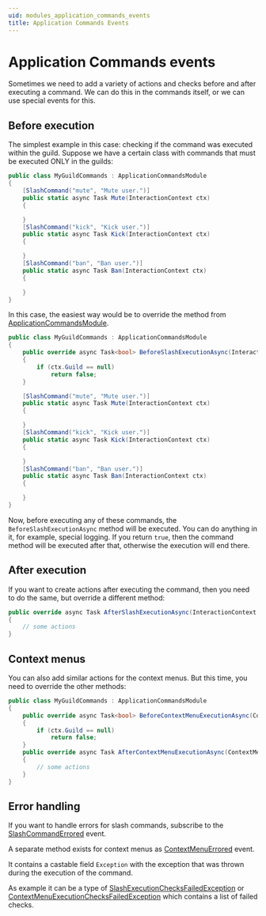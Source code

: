 ```yaml
---
uid: modules_application_commands_events
title: Application Commands Events
---
```


# Application Commands events
Sometimes we need to add a variety of actions and checks before and after executing a command.
We can do this in the commands itself, or we can use special events for this.

## Before execution

The simplest example in this case: checking if the command was executed within the guild.
Suppose we have a certain class with commands that must be executed ONLY in the guilds:

```cs
public class MyGuildCommands : ApplicationCommandsModule
{
    [SlashCommand("mute", "Mute user.")]
    public static async Task Mute(InteractionContext ctx)
    {

    }
    [SlashCommand("kick", "Kick user.")]
    public static async Task Kick(InteractionContext ctx)
    {

    }
    [SlashCommand("ban", "Ban user.")]
    public static async Task Ban(InteractionContext ctx)
    {

    }
}
```

In this case, the easiest way would be to override the method from [ApplicationCommandsModule](xref:DisCatSharp.ApplicationCommands.ApplicationCommandsModule).

```cs
public class MyGuildCommands : ApplicationCommandsModule
{
    public override async Task<bool> BeforeSlashExecutionAsync(InteractionContext ctx)
    {
        if (ctx.Guild == null)
            return false;
    }

    [SlashCommand("mute", "Mute user.")]
    public static async Task Mute(InteractionContext ctx)
    {

    }
    [SlashCommand("kick", "Kick user.")]
    public static async Task Kick(InteractionContext ctx)
    {

    }
    [SlashCommand("ban", "Ban user.")]
    public static async Task Ban(InteractionContext ctx)
    {

    }
}
```

Now, before executing any of these commands, the `BeforeSlashExecutionAsync` method will be executed. You can do anything in it, for example, special logging.
If you return `true`, then the command method will be executed after that, otherwise the execution will end there.

## After execution

If you want to create actions after executing the command, then you need to do the same, but override a different method:
```cs
public override async Task AfterSlashExecutionAsync(InteractionContext ctx)
{
    // some actions
}
```

## Context menus

You can also add similar actions for the context menus. But this time, you need to override the other methods:
```cs
public class MyGuildCommands : ApplicationCommandsModule
{
    public override async Task<bool> BeforeContextMenuExecutionAsync(ContextMenuContext ctx)
    {
        if (ctx.Guild == null)
            return false;
    }
    public override async Task AfterContextMenuExecutionAsync(ContextMenuContext ctx)
    {
        // some actions
    }
}
```

## Error handling

If you want to handle errors for slash commands, subscribe to the [SlashCommandErrored](xref:DisCatSharp.ApplicationCommands.ApplicationCommandsExtension#DisCatSharp_ApplicationCommands_ApplicationCommandsExtension_SlashCommandErrored) event.

A separate method exists for context menus as [ContextMenuErrored](xref:DisCatSharp.ApplicationCommands.ApplicationCommandsExtension#DisCatSharp_ApplicationCommands_ApplicationCommandsExtension_ContextMenuErrored) event.

It contains a castable field `Exception` with the exception that was thrown during the execution of the command.

As example it can be a type of [SlashExecutionChecksFailedException](xref:DisCatSharp.ApplicationCommands.Exceptions.SlashExecutionChecksFailedException) or [ContextMenuExecutionChecksFailedException](xref:DisCatSharp.ApplicationCommands.Exceptions.ContextMenuExecutionChecksFailedException) which contains a list of failed checks.
